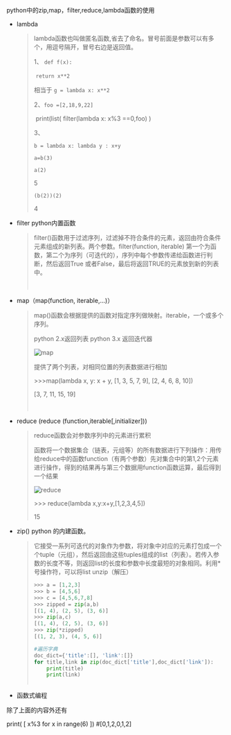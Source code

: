 python中的zip,map，filter,reduce,lambda函数的使用

* lambda

  > lambda函数也叫做匿名函数,省去了命名。冒号前面是参数可以有多个，用逗号隔开，冒号右边是返回值。
  >
  > 1、 `def f(x): `
  >
  > ​	  `return x**2`
  >
  > 相当于 `g = lambda x: x**2`
  >
  > 2、`foo =[2,18,9,22] `
  >
  > ​	  print(list( filter(lambda x: x%3 ==0,foo) )
  >
  > 3、
  >
  > `b = lambda x: lambda y : x+y`
  >
  > `a=b(3)`
  >
  > `a(2)`
  >
  > 5
  >
  > `(b(2))(2)`
  >
  > 4

* filter  python内置函数

  > filter()函数用于过滤序列，过滤掉不符合条件的元素，返回由符合条件元素组成的新列表。两个参数。filter(function, iterable) 第一个为函数，第二个为序列（可迭代的），序列中每个参数传递给函数进行判断，然后返回True 或者False，最后将返回TRUE的元素放到新的列表中。
  >
  > ​

* map（map(function, iterable,...)）

  > map()函数会根据提供的函数对指定序列做映射。iterable，一个或多个序列。
  >
  > python 2.x返回列表   python 3.x 返回迭代器
  >
  > ![map](D:\picture\map.jpg)
  >
  > 提供了两个列表，对相同位置的列表数据进行相加
  >
  > \>\>\>map(lambda x, y: x + y, [1, 3, 5, 7, 9], [2, 4, 6, 8, 10])
  >
  > [3, 7, 11, 15, 19]
  >
  > ​

* reduce (reduce (function,iterable[,initializer]))

  > reduce函数会对参数序列中的元素进行累积
  >
  > 函数将一个数据集合（链表，元组等）的所有数据进行下列操作：用传给reduce中的函数function（有两个参数）先对集合中的第1,2个元素进行操作，得到的结果再与第三个数据用function函数运算，最后得到一个结果
  >
  > ![reduce](D:\picture\reduce.png)
  >
  > \>\>\> reduce(lambda x,y:x+y,[1,2,3,4,5])
  >
  > 15

* zip()  python 的内建函数。

  > 它接受一系列可迭代的对象作为参数，将对象中对应的元素打包成一个个tuple（元组），然后返回由这些tuples组成的list（列表）。若传入参数的长度不等，则返回list的长度和参数中长度最短的对象相同。利用*号操作符，可以将list unzip（解压）
  >
  > ```python 
  > >>> a = [1,2,3]
  > >>> b = [4,5,6]
  > >>> c = [4,5,6,7,8]
  > >>> zipped = zip(a,b)
  > [(1, 4), (2, 5), (3, 6)]
  > >>> zip(a,c)
  > [(1, 4), (2, 5), (3, 6)]
  > >>> zip(*zipped)
  > [(1, 2, 3), (4, 5, 6)]
  >
  > #遍历字典
  > doc_dict={'title':[], 'link':[]}
  > for title,link in zip(doc_dict['title'],doc_dict['link']):
  >     print(title)
  >     print(link)
  > 	
  > ```



* 函数式编程

除了上面的内容外还有

print( [ x%3 for x in range(6) ])  #[0,1,2,0,1,2]

